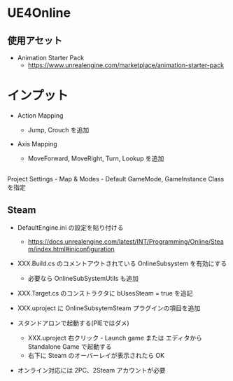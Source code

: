 # UE4Online

## 使用アセット

* Animation Starter Pack
    * https://www.unrealengine.com/marketplace/animation-starter-pack

# インプット

* Action Mapping
    * Jump, Crouch を追加
    
* Axis Mapping
    * MoveForward, MoveRight, Turn, Lookup を追加

##

Project Settings - Map & Modes - Default GameMode, GameInstance Class を指定

<!--
Project Settings - General Settings - Game Viewport Client Class, を指定
-->

## Steam

* DefaultEngine.ini の設定を貼り付ける
  * https://docs.unrealengine.com/latest/INT/Programming/Online/Steam/index.html#iniconfiguration
* XXX.Build.cs のコメントアウトされている OnlineSubsystem を有効にする
  * 必要なら OnlineSubSystemUtils も追加
* XXX.Target.cs のコンストラクタに bUsesSteam = true を追記
* XXX.uproject に OnlineSubsytemSteam プラグインの項目を追加
* スタンドアロンで起動する(PIEではダメ)
  * XXX.uproject 右クリック - Launch game または エディタから Standalone Game で起動する
  * 右下に Steam のオーバーレイが表示されたら OK
  
* オンライン対応には 2PC、2Steam アカウントが必要
